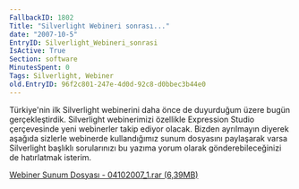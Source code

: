 ```yaml
---
FallbackID: 1802
Title: "Silverlight Webineri sonrası..."
date: "2007-10-5"
EntryID: Silverlight_Webineri_sonrasi
IsActive: True
Section: software
MinutesSpent: 0
Tags: Silverlight, Webiner
old.EntryID: 96f2c801-247e-4d0d-92c8-d0bbec3b44e0
---
```

Türkiye'nin ilk Silverlight webinerini daha önce de duyurduğum üzere
bugün gerçekleştirdik. Silverlight webinerimizi özellikle Expression
Studio çerçevesinde yeni webinerler takip ediyor olacak. Bizden
ayrılmayın diyerek aşağıda sizlerle webinerde kullandığımız sunum
dosyasını paylaşarak varsa Silverlight başlıklı sorularınızı bu yazıma
yorum olarak gönderebileceğinizi de hatırlatmak isterim.

[Webiner Sunum Dosyası - 04102007\_1.rar
(6,39MB)](media/Silverlight_Webineri_sonrasi/04102007_1.rar)


